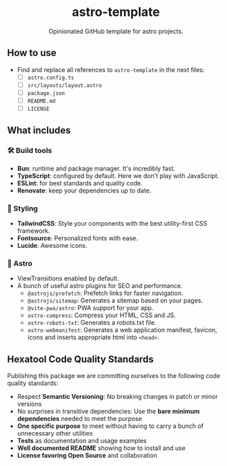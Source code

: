 <h1 align="center">
  astro-template
</h1>

<p align="center">
  Opinionated GitHub template for astro projects.
</p>

## How to use

- Find and replace all references to `astro-template` in the next files:
  - [ ] `astro.config.ts`
  - [ ] `src/layouts/layout.astro`
  - [ ] `package.json`
  - [ ] `README.md`
  - [ ] `LICENSE`

## What includes

### 🛠️ Build tools

- **Bun**: runtime and package manager. It's incredibly fast.
- **TypeScript**: configured by default. Here we don't play with JavaScript.
- **ESLint**: for best standards and quality code. 
- **Renovate**: keep your dependencies up to date.

### 🎨 Styling

- **TailwindCSS**: Style your components with the best utility-first CSS framework.
- **Fontsource**: Personalized fonts with ease.
- **Lucide**: Awesome icons.

### 🚀 Astro

- ViewTransitions enabled by default.
- A bunch of useful astro plugins for SEO and performance.
  - `@astrojs/prefetch`: Prefetch links for faster navigation. 
  - `@astrojs/sitemap`: Generates a sitemap based on your pages.
  - `@vite-pwa/astro`: PWA support for your app.
  - `astro-compress`: Compress your HTML, CSS and JS.
  - `astro-robots-txt`: Generates a robots.txt file.
  - `astro-webmanifest`: Generates a web application manifest, favicon, icons and inserts appropriate html into `<head>`.

## Hexatool Code Quality Standards

Publishing this package we are committing ourselves to the following code quality standards:

- Respect **Semantic Versioning**: No breaking changes in patch or minor versions
- No surprises in transitive dependencies: Use the **bare minimum dependencies** needed to meet the purpose
- **One specific purpose** to meet without having to carry a bunch of unnecessary other utilities
- **Tests** as documentation and usage examples
- **Well documented README** showing how to install and use
- **License favoring Open Source** and collaboration
